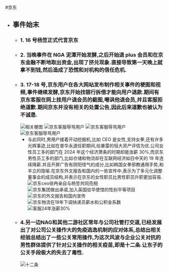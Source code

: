 #京东

- ## 事件始末
  - ### 1. 16 号杨笠正式代言京东
  - ### 2. 当晚事件在 NGA 泥潭开始发酵,之后开始退 plus 会员和在京东金融不断地取出资金,出现了挤兑现象.直接导致第一天晚上就拿不到钱,然后造成了恐慌和对机构的信任危机.
  - ### 3. 17-18 号,京东用户在各大网站发布制作相关事件的梗图和视频,事件继续发酵,京东开始找银行拆借才能向用户退款.期间有京东客服在网上挂用户退会员的截图,嘲讽他退会员,并且客服拒绝道歉.期间京东并没有相关的处置公告,因此后来道歉也被认为不诚恳.
    ![相关梗图](esg_list/imgs/v2-94e3144f9a4daa5fbe2f0893dbedd8eb_b.jpg)
    ![京东客服辱骂用户](/esg_list/imgs/005ECPfIgy1huri8k1hqhj30hs115762.jpg)
    ![京东客服辱骂用户](/esg_list/imgs/005ECPfIgy1huri8jf56sj30tu1p4djd.jpg)
    ![京东客服辱骂用户](/esg_list/imgs/005ECPfIgy1huri8j022gj30hs0ie0tz.jpg)
    - 与此同时,男用户接着开动挖掘机,比如 CEO 是女性,支持女拳,还有许多光辉事迹,比如在普华永道任职期间,给暴雷的恒大资产评信为优.公司女性员工多的部门在 2024 年这个经济萧条的时期却能涨薪 30%,而京东男性员工多的部门,比如仓储和物流却在互联网经济如日中天的 19 年连续降薪.并且开屏广告有阴阳怪气的成分,比如韩国女拳邪教通用手势,和羊立的隐喻.在京东外文报告和国内的一些宣传中,表示为了多元化调整董事会的成员结构,并表示在京东的女性职员比男性职员升职更加容易.
      ![京东ceo徐冉亲自与杨笠共同亮相](/esg_list/imgs/v2-27420b28672bfe91bfc0e7d86ebab452_b.jpg)
      ![京东集团做出承诺,加入英国驻华使馆的性别平等项目](/esg_list/imgs/微信图片_20241021105149.jpg)
      ![京东的外文报告和国内宣传](/esg_list/imgs/F79DAF7B789A3D63A497492013F1847B.jpg)
      ![京东物流在19年下调快递员薪水和公积金系数](/esg_list/imgs/微信图片_20241021105147.jpg)
      ![客服24年涨薪30%](/esg_list/imgs/微信图片_20241021105145.jpg )
  - ### 4.另一边NAG和其他二游社区常年与公司社管打交道,已经发展出了对公司公关操作大的免疫逃逸机制的应对体系,总结出相关经验总结出了一些公关常用操作,为这次风波与企业公关对抗的男性群体提供了针对公关操作的相关疫苗,即是十二条.让东子的公关手段极大的失去了毒性.
      ![十二条](imgs/1729486809741.png)
